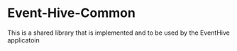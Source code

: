 # Event-Hive-Common
This is a shared library that is implemented and to be used by the EventHive applicatoin
